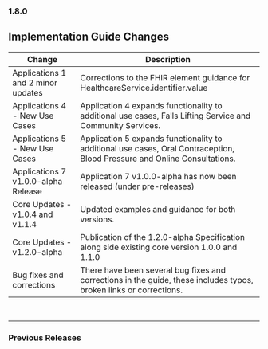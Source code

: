 ### 1.8.0

## Implementation Guide Changes

| Change                                | Description                                                                                             |
|---------------------------------------|---------------------------------------------------------------------------------------------------------|
|Applications 1 and 2 minor updates         | Corrections to the FHIR element guidance for HealthcareService.identifier.value |
|Applications 4 - New Use Cases         | Application 4 expands functionality to additional use cases, Falls Lifting Service and Community Services. |
|Applications 5 - New Use Cases        | Application 5 expands functionality to additional use cases, Oral Contraception, Blood Pressure and Online Consultations. |
|Applications 7 v1.0.0-alpha Release        | Application 7 v1.0.0-alpha has now been released (under pre-releases) |
|Core Updates - v1.0.4 and v1.1.4       | Updated examples and guidance for both versions. |
|Core Updates - v1.2.0-alpha      |  Publication of the 1.2.0-alpha Specification along side existing core version 1.0.0 and 1.1.0 |
|Bug fixes and corrections  |There have been several bug fixes and corrections in the guide, these includes typos, broken links or corrections.|



<br>
<hr>

### Previous Releases

